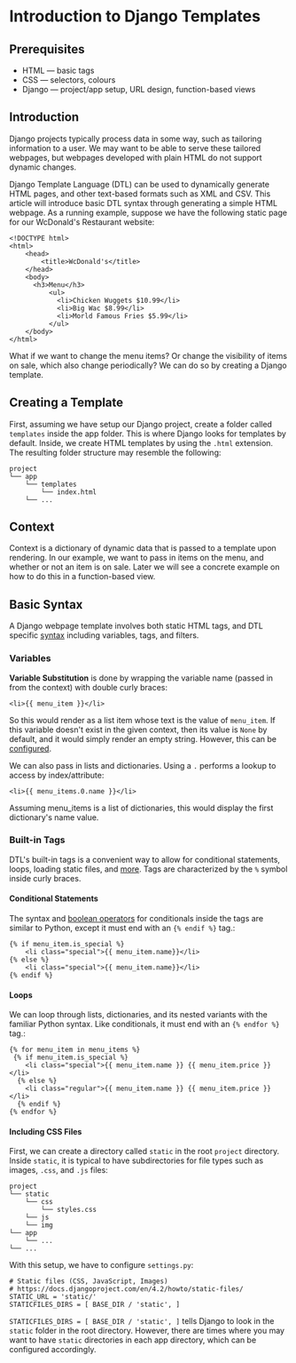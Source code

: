# Introduction to Django Templates

## Prerequisites
- HTML &mdash; basic tags
- CSS &mdash; selectors, colours
- Django &mdash; project/app setup, URL design, function-based views

## Introduction 
Django projects typically process data in some way, such as tailoring information to a user. We may want to be able to serve these tailored webpages, but webpages developed with plain HTML do not support dynamic changes.

Django Template Language (DTL) can be used to dynamically generate HTML pages, and other text-based formats such as XML and CSV. This article will introduce basic DTL syntax through generating a simple HTML webpage. As a running example, suppose we have the following static page for our WcDonald's Restaurant website:

```
<!DOCTYPE html>
<html>
    <head>
        <title>WcDonald's</title>
    </head>
    <body>
      <h3>Menu</h3>
          <ul>
            <li>Chicken Wuggets $10.99</li>
            <li>Big Wac $8.99</li>
            <li>Morld Famous Fries $5.99</li>
          </ul>
    </body>
</html>
```

What if we want to change the menu items? Or change the visibility of items on sale, which also change periodically? We can do so by creating a Django template.

## Creating a Template
First, assuming we have setup our Django project, create a folder called `templates` inside the app folder. This is where Django looks for templates by default. Inside, we create HTML templates by using the `.html` extension. The resulting folder structure may resemble the following: 

```
project
└── app
    └── templates
        └── index.html
    └── ...
```

## Context
Context is a dictionary of dynamic data that is passed to a template upon rendering. In our example, we want to pass in items on the menu, and whether or not an item is on sale. Later we will see a concrete example on how to do this in a function-based view.

## Basic Syntax
A Django webpage template involves both static HTML tags, and DTL specific [syntax](https://docs.djangoproject.com/en/4.2/topics/templates/#syntax) including variables, tags, and filters.

### Variables
**Variable Substitution** is done by wrapping the variable name (passed in from the context) with double curly braces: 
```
<li>{{ menu_item }}</li>
```
So this would render as a list item whose text is the value of `menu_item`. If this variable doesn't exist in the given context, then its value is `None` by default, and it would simply render an empty string. However, this can be [configured](https://docs.djangoproject.com/en/1.11/ref/templates/api/#how-invalid-variables-are-handled).

We can also pass in lists and dictionaries. Using a `.` performs a lookup to access by index/attribute:

```
<li>{{ menu_items.0.name }}</li>
```
Assuming menu_items is a list of dictionaries, this would display the first dictionary's name value.

### Built-in Tags
DTL's built-in tags is a convenient way to allow for conditional statements, loops, loading static files, and [more](https://docs.djangoproject.com/en/4.2/ref/templates/builtins/). Tags are characterized by the `%` symbol inside curly braces.

#### Conditional Statements
The syntax and [boolean operators](https://docs.djangoproject.com/en/4.2/ref/templates/builtins/#boolean-operators) for conditionals inside the tags are similar to Python, except it must end with an `{% endif %}` tag.:
```
{% if menu_item.is_special %}
    <li class="special">{{ menu_item.name}}</li>
{% else %}
    <li class="special">{{ menu_item.name}}</li>
{% endif %}
```

#### Loops
We can loop through lists, dictionaries, and its nested variants with the familiar Python syntax. Like conditionals, it must end with an `{% endfor %}` tag.:
```
{% for menu_item in menu_items %}
 {% if menu_item.is_special %}
    <li class="special">{{ menu_item.name }} {{ menu_item.price }}</li>
  {% else %}
    <li class="regular">{{ menu_item.name }} {{ menu_item.price }}</li>
  {% endif %}
{% endfor %}
```

#### Including CSS Files
First, we can create a directory called `static` in the root `project` directory. Inside `static`, it is typical to have subdirectories for file types such as images, `.css`, and `.js` files:
```
project
└── static
    └── css
        └── styles.css
    └── js
    └── img
└── app
    └── ...
└── ...
```
With this setup, we have to configure `settings.py`:
```
# Static files (CSS, JavaScript, Images)
# https://docs.djangoproject.com/en/4.2/howto/static-files/
STATIC_URL = 'static/'
STATICFILES_DIRS = [ BASE_DIR / 'static', ]
```

`STATICFILES_DIRS = [ BASE_DIR / 'static', ]` tells Django to look in the `static` folder in the root directory. However, there are times where you may want to have `static` directories in each app directory, which can be configured accordingly.





 

